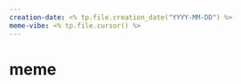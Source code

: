```yaml
---
creation-date: <% tp.file.creation_date("YYYY-MM-DD") %>
meme-vibe: <% tp.file.cursor() %>
---
```

# meme

